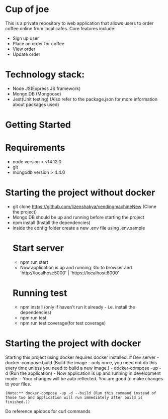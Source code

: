 
# Cup of joe
This is a private repository to web application that allows users to order coffee online from local cafes.
Core features include:

- Sign up user
- Place an order for coffee
- View order
- Update order

# Technology stack:
  - Node JS(Express JS framework)
  - Mongo DB (Mongoose)
  - Jest(Unit testing)
  (Also refer to the package.json for more information about packages used)

# Getting Started
  # Requirements
  - node version > v14.12.0 
  - git 
  - mongodb version > 4.4.0 

  # Starting the project without docker
  - git clone https://github.com/lizenshakya/vendingmachineNew (Clone the project)
  - Mongo DB should be up and running before starting the project
  - npm install (Install the dependencies)
  - inside the config folder create a new .env file using .env.sample
    # Start server
      - npm run start
      - Now application is up and running. Go to browser and 'http://localhost:5000' | 'https://localhost:8000'
    # Running test
    - npm install (only if haven't run it already - i.e. install the dependencies)
    - npm run test
    - npm run test:coverage(for test coverage)

  # Starting the project with docker
  Starting this project using docker requires docker installed.
    # Dev server
    - docker-compose build (Build the image - only once, you need not do this every time unless you need to build a new image.)
    - docker-compose -up -d (Run the application)
    - Now application is up and running in development mode.
    - Your changes will be auto reflected. You are good to make changes to your files. 
    
    (Note:** docker-compose -up -d --build (Run this command instead of those two and application will run immediately after build is finished.))

Do reference apidocs for curl commands
